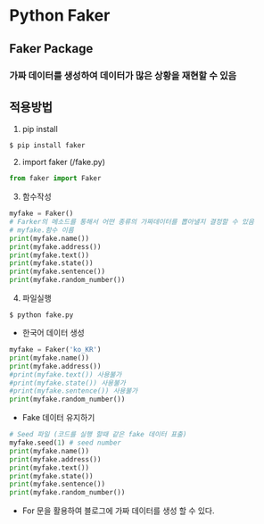 # Python Faker
## Faker Package
### 가짜 데이터를 생성하여 데이터가 많은 상황을 재현할 수 있음
## 적용방법
1. pip install
```
$ pip install faker 
```
2. import faker (/fake.py)
```python
from faker import Faker
```
3. 함수작성
```python
myfake = Faker()
# Farker의 메소드를 통해서 어떤 종류의 가짜데이터를 뽑아낼지 결정할 수 있음
# myfake.함수 이름 
print(myfake.name())
print(myfake.address())
print(myfake.text())
print(myfake.state())
print(myfake.sentence())
print(myfake.random_number())
```
4. 파일실행
```
$ python fake.py
```
- 한국어 데이터 생성
```python
myfake = Faker('ko_KR')
print(myfake.name())
print(myfake.address())
#print(myfake.text()) 사용불가
#print(myfake.state()) 사용불가
#print(myfake.sentence()) 사용불가
print(myfake.random_number())
```
- Fake 데이터 유지하기
```python
# Seed 파일 (코드를 실행 할때 같은 fake 데이터 표출)
myfake.seed(1) # seed number
print(myfake.name())
print(myfake.address())
print(myfake.text())
print(myfake.state())
print(myfake.sentence())
print(myfake.random_number())
```
- For 문을 활용하여 블로그에 가짜 데이터를 생성 할 수 있다.
